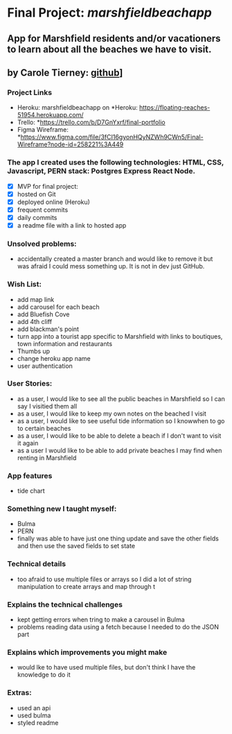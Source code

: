 # Final Project:  *marshfieldbeachapp*

## App for Marshfield residents and/or vacationers to learn about all the beaches we have to visit.

## by Carole Tierney: [github](https://github.com/caroleatierney)]

### Project Links
* Heroku: marshfieldbeachapp on *Heroku: https://floating-reaches-51954.herokuapp.com/
* Trello: *https://trello.com/b/D7GnYxrf/final-portfolio
* Figma Wireframe: *https://www.figma.com/file/3fCI16gyonHQyNZWh9CWn5/Final-Wireframe?node-id=258221%3A449
      
### The app I created uses the following technologies: HTML, CSS, Javascript, PERN stack: Postgres Express React Node.
- [x] MVP for final project:
- [x] hosted on Git
- [x] deployed online (Heroku)
- [x] frequent commits
- [x] daily commits 
- [x] a readme file with a link to hosted app 

### Unsolved problems: 
* accidentally created a master branch and would like to remove it but was afraid I could mess something up.  It is not in dev just GitHub.

### Wish List:
* add map link
* add carousel for each beach
* add Bluefish Cove
* add 4th cliff
* add blackman's point
* turn app into a tourist app specific to Marshfield with links to boutiques, town information and restaurants
* Thumbs up
* change heroku app name
* user authentication

### User Stories:
* as a user, I would like to see all the public beaches in Marshfield so I can say I visitied them all
* as a user, I would like to keep my own notes on the beached I visit
* as a user, I would like to see useful tide information so I knowwhen to go to certain beaches
* as a user, I would like to be able to delete a beach if I don't want to visit it again
* as a user I would like to be able to add private beaches I may find when renting in Marshfield


### App features
* tide chart

### Something new I taught myself:
* Bulma
* PERN
* finally was able to have just one thing update and save the other fields and then use the saved fields to set state

### Technical details
* too afraid to use multiple files or arrays so I did a lot of string manipulation to create arrays and map through t
### Explains the technical challenges
* kept getting errors when tring to make a carousel in Bulma
* problems reading data using a fetch because I needed to do the JSON part

### Explains which improvements you might make
* would lke to have used multiple files, but don't think I have the knowledge to do it

### Extras:
* used an api
* used bulma
* styled readme
